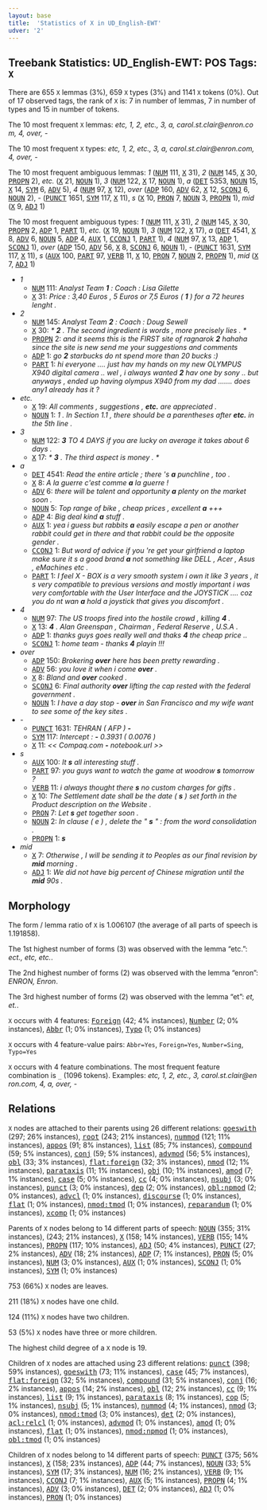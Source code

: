 ```yaml
---
layout: base
title:  'Statistics of X in UD_English-EWT'
udver: '2'
---
```


## Treebank Statistics: UD_English-EWT: POS Tags: `X`

There are 655 `X` lemmas (3%), 659 `X` types (3%) and 1141 `X` tokens (0%).
Out of 17 observed tags, the rank of `X` is: 7 in number of lemmas, 7 in number of types and 15 in number of tokens.

The 10 most frequent `X` lemmas: <em>etc, 1, 2, etc., 3, a, c​a​r​o​l​.​s​t​.​c​l​a​i​r​@​e​n​r​o​n​.​c​o​m, 4, over, -</em>

The 10 most frequent `X` types:  <em>etc, 1, 2, etc., 3, a, c​a​r​o​l​.​s​t​.​c​l​a​i​r​@​e​n​r​o​n​.​c​o​m, 4, over, -</em>

The 10 most frequent ambiguous lemmas: <em>1</em> (<tt><a href="en_ewt-pos-NUM.html">NUM</a></tt> 111, <tt><a href="en_ewt-pos-X.html">X</a></tt> 31), <em>2</em> (<tt><a href="en_ewt-pos-NUM.html">NUM</a></tt> 145, <tt><a href="en_ewt-pos-X.html">X</a></tt> 30, <tt><a href="en_ewt-pos-PROPN.html">PROPN</a></tt> 2), <em>etc.</em> (<tt><a href="en_ewt-pos-X.html">X</a></tt> 21, <tt><a href="en_ewt-pos-NOUN.html">NOUN</a></tt> 1), <em>3</em> (<tt><a href="en_ewt-pos-NUM.html">NUM</a></tt> 122, <tt><a href="en_ewt-pos-X.html">X</a></tt> 17, <tt><a href="en_ewt-pos-NOUN.html">NOUN</a></tt> 1), <em>a</em> (<tt><a href="en_ewt-pos-DET.html">DET</a></tt> 5353, <tt><a href="en_ewt-pos-NOUN.html">NOUN</a></tt> 15, <tt><a href="en_ewt-pos-X.html">X</a></tt> 14, <tt><a href="en_ewt-pos-SYM.html">SYM</a></tt> 6, <tt><a href="en_ewt-pos-ADV.html">ADV</a></tt> 5), <em>4</em> (<tt><a href="en_ewt-pos-NUM.html">NUM</a></tt> 97, <tt><a href="en_ewt-pos-X.html">X</a></tt> 12), <em>over</em> (<tt><a href="en_ewt-pos-ADP.html">ADP</a></tt> 160, <tt><a href="en_ewt-pos-ADV.html">ADV</a></tt> 62, <tt><a href="en_ewt-pos-X.html">X</a></tt> 12, <tt><a href="en_ewt-pos-SCONJ.html">SCONJ</a></tt> 6, <tt><a href="en_ewt-pos-NOUN.html">NOUN</a></tt> 2), <em>-</em> (<tt><a href="en_ewt-pos-PUNCT.html">PUNCT</a></tt> 1651, <tt><a href="en_ewt-pos-SYM.html">SYM</a></tt> 117, <tt><a href="en_ewt-pos-X.html">X</a></tt> 11), <em>s</em> (<tt><a href="en_ewt-pos-X.html">X</a></tt> 10, <tt><a href="en_ewt-pos-PRON.html">PRON</a></tt> 7, <tt><a href="en_ewt-pos-NOUN.html">NOUN</a></tt> 3, <tt><a href="en_ewt-pos-PROPN.html">PROPN</a></tt> 1), <em>mid</em> (<tt><a href="en_ewt-pos-X.html">X</a></tt> 9, <tt><a href="en_ewt-pos-ADJ.html">ADJ</a></tt> 1)

The 10 most frequent ambiguous types:  <em>1</em> (<tt><a href="en_ewt-pos-NUM.html">NUM</a></tt> 111, <tt><a href="en_ewt-pos-X.html">X</a></tt> 31), <em>2</em> (<tt><a href="en_ewt-pos-NUM.html">NUM</a></tt> 145, <tt><a href="en_ewt-pos-X.html">X</a></tt> 30, <tt><a href="en_ewt-pos-PROPN.html">PROPN</a></tt> 2, <tt><a href="en_ewt-pos-ADP.html">ADP</a></tt> 1, <tt><a href="en_ewt-pos-PART.html">PART</a></tt> 1), <em>etc.</em> (<tt><a href="en_ewt-pos-X.html">X</a></tt> 19, <tt><a href="en_ewt-pos-NOUN.html">NOUN</a></tt> 1), <em>3</em> (<tt><a href="en_ewt-pos-NUM.html">NUM</a></tt> 122, <tt><a href="en_ewt-pos-X.html">X</a></tt> 17), <em>a</em> (<tt><a href="en_ewt-pos-DET.html">DET</a></tt> 4541, <tt><a href="en_ewt-pos-X.html">X</a></tt> 8, <tt><a href="en_ewt-pos-ADV.html">ADV</a></tt> 6, <tt><a href="en_ewt-pos-NOUN.html">NOUN</a></tt> 5, <tt><a href="en_ewt-pos-ADP.html">ADP</a></tt> 4, <tt><a href="en_ewt-pos-AUX.html">AUX</a></tt> 1, <tt><a href="en_ewt-pos-CCONJ.html">CCONJ</a></tt> 1, <tt><a href="en_ewt-pos-PART.html">PART</a></tt> 1), <em>4</em> (<tt><a href="en_ewt-pos-NUM.html">NUM</a></tt> 97, <tt><a href="en_ewt-pos-X.html">X</a></tt> 13, <tt><a href="en_ewt-pos-ADP.html">ADP</a></tt> 1, <tt><a href="en_ewt-pos-SCONJ.html">SCONJ</a></tt> 1), <em>over</em> (<tt><a href="en_ewt-pos-ADP.html">ADP</a></tt> 150, <tt><a href="en_ewt-pos-ADV.html">ADV</a></tt> 56, <tt><a href="en_ewt-pos-X.html">X</a></tt> 8, <tt><a href="en_ewt-pos-SCONJ.html">SCONJ</a></tt> 6, <tt><a href="en_ewt-pos-NOUN.html">NOUN</a></tt> 1), <em>-</em> (<tt><a href="en_ewt-pos-PUNCT.html">PUNCT</a></tt> 1631, <tt><a href="en_ewt-pos-SYM.html">SYM</a></tt> 117, <tt><a href="en_ewt-pos-X.html">X</a></tt> 11), <em>s</em> (<tt><a href="en_ewt-pos-AUX.html">AUX</a></tt> 100, <tt><a href="en_ewt-pos-PART.html">PART</a></tt> 97, <tt><a href="en_ewt-pos-VERB.html">VERB</a></tt> 11, <tt><a href="en_ewt-pos-X.html">X</a></tt> 10, <tt><a href="en_ewt-pos-PRON.html">PRON</a></tt> 7, <tt><a href="en_ewt-pos-NOUN.html">NOUN</a></tt> 2, <tt><a href="en_ewt-pos-PROPN.html">PROPN</a></tt> 1), <em>mid</em> (<tt><a href="en_ewt-pos-X.html">X</a></tt> 7, <tt><a href="en_ewt-pos-ADJ.html">ADJ</a></tt> 1)


* <em>1</em>
  * <tt><a href="en_ewt-pos-NUM.html">NUM</a></tt> 111: <em>Analyst Team <b>1</b> : Coach : Lisa Gilette</em>
  * <tt><a href="en_ewt-pos-X.html">X</a></tt> 31: <em>Price : 3,40 Euros , 5 Euros or 7,5 Euros ( <b>1</b> ) for a 72 heures lenght .</em>
* <em>2</em>
  * <tt><a href="en_ewt-pos-NUM.html">NUM</a></tt> 145: <em>Analyst Team <b>2</b> : Coach : Doug Sewell</em>
  * <tt><a href="en_ewt-pos-X.html">X</a></tt> 30: <em>* <b>2</b> . The second ingredient is words , more precisely lies . *</em>
  * <tt><a href="en_ewt-pos-PROPN.html">PROPN</a></tt> 2: <em>and it seems this is the FIRST site of ragnarok <b>2</b> hahaha since the site is new send me your suggestions and comments</em>
  * <tt><a href="en_ewt-pos-ADP.html">ADP</a></tt> 1: <em>go <b>2</b> starbucks do nt spend more than 20 bucks :)</em>
  * <tt><a href="en_ewt-pos-PART.html">PART</a></tt> 1: <em>hi everyone .... just hav my hands on my new OLYMPUS X940 digital camera .. wel , i always wanted <b>2</b> hav one by sony .. but anyways , ended up having olympus X940 from my dad ....... does any1 already has it ?</em>
* <em>etc.</em>
  * <tt><a href="en_ewt-pos-X.html">X</a></tt> 19: <em>All comments , suggestions , <b>etc.</b> are appreciated .</em>
  * <tt><a href="en_ewt-pos-NOUN.html">NOUN</a></tt> 1: <em>1 . In Section 1.1 , there should be a parentheses after <b>etc.</b> in the 5th line .</em>
* <em>3</em>
  * <tt><a href="en_ewt-pos-NUM.html">NUM</a></tt> 122: <em><b>3</b> TO 4 DAYS if you are lucky on average it takes about 6 days .</em>
  * <tt><a href="en_ewt-pos-X.html">X</a></tt> 17: <em>* <b>3</b> . The third aspect is money . *</em>
* <em>a</em>
  * <tt><a href="en_ewt-pos-DET.html">DET</a></tt> 4541: <em>Read the entire article ; there 's <b>a</b> punchline , too .</em>
  * <tt><a href="en_ewt-pos-X.html">X</a></tt> 8: <em>A la guerre c'est comme <b>a</b> la guerre !</em>
  * <tt><a href="en_ewt-pos-ADV.html">ADV</a></tt> 6: <em>there will be talent and opportunity <b>a</b> plenty on the market soon .</em>
  * <tt><a href="en_ewt-pos-NOUN.html">NOUN</a></tt> 5: <em>Top range of bike , cheap prices , excellent <b>a</b> +++</em>
  * <tt><a href="en_ewt-pos-ADP.html">ADP</a></tt> 4: <em>Big deal kind <b>a</b> stuff .</em>
  * <tt><a href="en_ewt-pos-AUX.html">AUX</a></tt> 1: <em>yea i guess but rabbits <b>a</b> easily escape a pen or another rabbit could get in there and that rabbit could be the opposite gender .</em>
  * <tt><a href="en_ewt-pos-CCONJ.html">CCONJ</a></tt> 1: <em>But word of advice if you 're get your girlfriend a laptop make sure it s a good brand <b>a</b> not something like DELL , Acer , Asus , eMachines etc .</em>
  * <tt><a href="en_ewt-pos-PART.html">PART</a></tt> 1: <em>I feel X - BOX is a very smooth system i own it like 3 years , it s very compatible to previous versions and mostly important i was very comfortable with the User Interface and the JOYSTICK .... coz you do nt wan <b>a</b> hold a joystick that gives you discomfort .</em>
* <em>4</em>
  * <tt><a href="en_ewt-pos-NUM.html">NUM</a></tt> 97: <em>The US troops fired into the hostile crowd , killing <b>4</b> .</em>
  * <tt><a href="en_ewt-pos-X.html">X</a></tt> 13: <em><b>4</b> . Alan Greenspan , Chairman , Federal Reserve , U.S.A .</em>
  * <tt><a href="en_ewt-pos-ADP.html">ADP</a></tt> 1: <em>thanks guys goes really well and thaks <b>4</b> the cheap price ..</em>
  * <tt><a href="en_ewt-pos-SCONJ.html">SCONJ</a></tt> 1: <em>home team - thanks <b>4</b> playin !!!</em>
* <em>over</em>
  * <tt><a href="en_ewt-pos-ADP.html">ADP</a></tt> 150: <em>Brokering <b>over</b> here has been pretty rewarding .</em>
  * <tt><a href="en_ewt-pos-ADV.html">ADV</a></tt> 56: <em>you love it when i come <b>over</b> .</em>
  * <tt><a href="en_ewt-pos-X.html">X</a></tt> 8: <em>Bland and <b>over</b> cooked .</em>
  * <tt><a href="en_ewt-pos-SCONJ.html">SCONJ</a></tt> 6: <em>Final authority <b>over</b> lifting the cap rested with the federal government .</em>
  * <tt><a href="en_ewt-pos-NOUN.html">NOUN</a></tt> 1: <em>I have a day stop - <b>over</b> in San Francisco and my wife want to see some of the key sites .</em>
* <em>-</em>
  * <tt><a href="en_ewt-pos-PUNCT.html">PUNCT</a></tt> 1631: <em>TEHRAN ( AFP ) <b>-</b></em>
  * <tt><a href="en_ewt-pos-SYM.html">SYM</a></tt> 117: <em>Intercept : <b>-</b> 0.3931 ( 0.0076 )</em>
  * <tt><a href="en_ewt-pos-X.html">X</a></tt> 11: <em><< Compaq.com <b>-</b> notebook.url >></em>
* <em>s</em>
  * <tt><a href="en_ewt-pos-AUX.html">AUX</a></tt> 100: <em>It <b>s</b> all interesting stuff .</em>
  * <tt><a href="en_ewt-pos-PART.html">PART</a></tt> 97: <em>you guys want to watch the game at woodrow <b>s</b> tomorrow ?</em>
  * <tt><a href="en_ewt-pos-VERB.html">VERB</a></tt> 11: <em>i always thought there <b>s</b> no custom charges for gifts .</em>
  * <tt><a href="en_ewt-pos-X.html">X</a></tt> 10: <em>The Settlement date shall be the date ( <b>s</b> ) set forth in the Product description on the Website .</em>
  * <tt><a href="en_ewt-pos-PRON.html">PRON</a></tt> 7: <em>Let <b>s</b> get together soon .</em>
  * <tt><a href="en_ewt-pos-NOUN.html">NOUN</a></tt> 2: <em>In clause ( e ) , delete the " <b>s</b> " : from the word consolidation .</em>
  * <tt><a href="en_ewt-pos-PROPN.html">PROPN</a></tt> 1: <em><b>s</b></em>
* <em>mid</em>
  * <tt><a href="en_ewt-pos-X.html">X</a></tt> 7: <em>Otherwise , I will be sending it to Peoples as our final revision by <b>mid</b> morning .</em>
  * <tt><a href="en_ewt-pos-ADJ.html">ADJ</a></tt> 1: <em>We did not have big percent of Chinese migration until the <b>mid</b> 90s .</em>

## Morphology

The form / lemma ratio of `X` is 1.006107 (the average of all parts of speech is 1.191858).

The 1st highest number of forms (3) was observed with the lemma “etc.”: <em>ect., etc, etc.</em>.

The 2nd highest number of forms (2) was observed with the lemma “enron”: <em>ENRON, Enron</em>.

The 3rd highest number of forms (2) was observed with the lemma “et”: <em>et, et.</em>.

`X` occurs with 4 features: <tt><a href="en_ewt-feat-Foreign.html">Foreign</a></tt> (42; 4% instances), <tt><a href="en_ewt-feat-Number.html">Number</a></tt> (2; 0% instances), <tt><a href="en_ewt-feat-Abbr.html">Abbr</a></tt> (1; 0% instances), <tt><a href="en_ewt-feat-Typo.html">Typo</a></tt> (1; 0% instances)

`X` occurs with 4 feature-value pairs: `Abbr=Yes`, `Foreign=Yes`, `Number=Sing`, `Typo=Yes`

`X` occurs with 4 feature combinations.
The most frequent feature combination is `_` (1096 tokens).
Examples: <em>etc, 1, 2, etc., 3, c​a​r​o​l​.​s​t​.​c​l​a​i​r​@​e​n​r​o​n​.​c​o​m, 4, a, over, -</em>


## Relations

`X` nodes are attached to their parents using 26 different relations: <tt><a href="en_ewt-dep-goeswith.html">goeswith</a></tt> (297; 26% instances), <tt><a href="en_ewt-dep-root.html">root</a></tt> (243; 21% instances), <tt><a href="en_ewt-dep-nummod.html">nummod</a></tt> (121; 11% instances), <tt><a href="en_ewt-dep-appos.html">appos</a></tt> (91; 8% instances), <tt><a href="en_ewt-dep-list.html">list</a></tt> (85; 7% instances), <tt><a href="en_ewt-dep-compound.html">compound</a></tt> (59; 5% instances), <tt><a href="en_ewt-dep-conj.html">conj</a></tt> (59; 5% instances), <tt><a href="en_ewt-dep-advmod.html">advmod</a></tt> (56; 5% instances), <tt><a href="en_ewt-dep-obl.html">obl</a></tt> (33; 3% instances), <tt><a href="en_ewt-dep-flat-foreign.html">flat:foreign</a></tt> (32; 3% instances), <tt><a href="en_ewt-dep-nmod.html">nmod</a></tt> (12; 1% instances), <tt><a href="en_ewt-dep-parataxis.html">parataxis</a></tt> (11; 1% instances), <tt><a href="en_ewt-dep-obj.html">obj</a></tt> (10; 1% instances), <tt><a href="en_ewt-dep-amod.html">amod</a></tt> (7; 1% instances), <tt><a href="en_ewt-dep-case.html">case</a></tt> (5; 0% instances), <tt><a href="en_ewt-dep-cc.html">cc</a></tt> (4; 0% instances), <tt><a href="en_ewt-dep-nsubj.html">nsubj</a></tt> (3; 0% instances), <tt><a href="en_ewt-dep-punct.html">punct</a></tt> (3; 0% instances), <tt><a href="en_ewt-dep-dep.html">dep</a></tt> (2; 0% instances), <tt><a href="en_ewt-dep-obl-npmod.html">obl:npmod</a></tt> (2; 0% instances), <tt><a href="en_ewt-dep-advcl.html">advcl</a></tt> (1; 0% instances), <tt><a href="en_ewt-dep-discourse.html">discourse</a></tt> (1; 0% instances), <tt><a href="en_ewt-dep-flat.html">flat</a></tt> (1; 0% instances), <tt><a href="en_ewt-dep-nmod-tmod.html">nmod:tmod</a></tt> (1; 0% instances), <tt><a href="en_ewt-dep-reparandum.html">reparandum</a></tt> (1; 0% instances), <tt><a href="en_ewt-dep-xcomp.html">xcomp</a></tt> (1; 0% instances)

Parents of `X` nodes belong to 14 different parts of speech: <tt><a href="en_ewt-pos-NOUN.html">NOUN</a></tt> (355; 31% instances),  (243; 21% instances), <tt><a href="en_ewt-pos-X.html">X</a></tt> (158; 14% instances), <tt><a href="en_ewt-pos-VERB.html">VERB</a></tt> (155; 14% instances), <tt><a href="en_ewt-pos-PROPN.html">PROPN</a></tt> (117; 10% instances), <tt><a href="en_ewt-pos-ADJ.html">ADJ</a></tt> (50; 4% instances), <tt><a href="en_ewt-pos-PUNCT.html">PUNCT</a></tt> (27; 2% instances), <tt><a href="en_ewt-pos-ADV.html">ADV</a></tt> (18; 2% instances), <tt><a href="en_ewt-pos-ADP.html">ADP</a></tt> (7; 1% instances), <tt><a href="en_ewt-pos-PRON.html">PRON</a></tt> (5; 0% instances), <tt><a href="en_ewt-pos-NUM.html">NUM</a></tt> (3; 0% instances), <tt><a href="en_ewt-pos-AUX.html">AUX</a></tt> (1; 0% instances), <tt><a href="en_ewt-pos-SCONJ.html">SCONJ</a></tt> (1; 0% instances), <tt><a href="en_ewt-pos-SYM.html">SYM</a></tt> (1; 0% instances)

753 (66%) `X` nodes are leaves.

211 (18%) `X` nodes have one child.

124 (11%) `X` nodes have two children.

53 (5%) `X` nodes have three or more children.

The highest child degree of a `X` node is 19.

Children of `X` nodes are attached using 23 different relations: <tt><a href="en_ewt-dep-punct.html">punct</a></tt> (398; 59% instances), <tt><a href="en_ewt-dep-goeswith.html">goeswith</a></tt> (73; 11% instances), <tt><a href="en_ewt-dep-case.html">case</a></tt> (45; 7% instances), <tt><a href="en_ewt-dep-flat-foreign.html">flat:foreign</a></tt> (32; 5% instances), <tt><a href="en_ewt-dep-compound.html">compound</a></tt> (31; 5% instances), <tt><a href="en_ewt-dep-conj.html">conj</a></tt> (16; 2% instances), <tt><a href="en_ewt-dep-appos.html">appos</a></tt> (14; 2% instances), <tt><a href="en_ewt-dep-obl.html">obl</a></tt> (12; 2% instances), <tt><a href="en_ewt-dep-cc.html">cc</a></tt> (9; 1% instances), <tt><a href="en_ewt-dep-list.html">list</a></tt> (9; 1% instances), <tt><a href="en_ewt-dep-parataxis.html">parataxis</a></tt> (8; 1% instances), <tt><a href="en_ewt-dep-cop.html">cop</a></tt> (5; 1% instances), <tt><a href="en_ewt-dep-nsubj.html">nsubj</a></tt> (5; 1% instances), <tt><a href="en_ewt-dep-nummod.html">nummod</a></tt> (4; 1% instances), <tt><a href="en_ewt-dep-nmod.html">nmod</a></tt> (3; 0% instances), <tt><a href="en_ewt-dep-nmod-tmod.html">nmod:tmod</a></tt> (3; 0% instances), <tt><a href="en_ewt-dep-det.html">det</a></tt> (2; 0% instances), <tt><a href="en_ewt-dep-acl-relcl.html">acl:relcl</a></tt> (1; 0% instances), <tt><a href="en_ewt-dep-advmod.html">advmod</a></tt> (1; 0% instances), <tt><a href="en_ewt-dep-amod.html">amod</a></tt> (1; 0% instances), <tt><a href="en_ewt-dep-flat.html">flat</a></tt> (1; 0% instances), <tt><a href="en_ewt-dep-nmod-npmod.html">nmod:npmod</a></tt> (1; 0% instances), <tt><a href="en_ewt-dep-obl-tmod.html">obl:tmod</a></tt> (1; 0% instances)

Children of `X` nodes belong to 14 different parts of speech: <tt><a href="en_ewt-pos-PUNCT.html">PUNCT</a></tt> (375; 56% instances), <tt><a href="en_ewt-pos-X.html">X</a></tt> (158; 23% instances), <tt><a href="en_ewt-pos-ADP.html">ADP</a></tt> (44; 7% instances), <tt><a href="en_ewt-pos-NOUN.html">NOUN</a></tt> (33; 5% instances), <tt><a href="en_ewt-pos-SYM.html">SYM</a></tt> (17; 3% instances), <tt><a href="en_ewt-pos-NUM.html">NUM</a></tt> (16; 2% instances), <tt><a href="en_ewt-pos-VERB.html">VERB</a></tt> (9; 1% instances), <tt><a href="en_ewt-pos-CCONJ.html">CCONJ</a></tt> (7; 1% instances), <tt><a href="en_ewt-pos-AUX.html">AUX</a></tt> (5; 1% instances), <tt><a href="en_ewt-pos-PROPN.html">PROPN</a></tt> (4; 1% instances), <tt><a href="en_ewt-pos-ADV.html">ADV</a></tt> (3; 0% instances), <tt><a href="en_ewt-pos-DET.html">DET</a></tt> (2; 0% instances), <tt><a href="en_ewt-pos-ADJ.html">ADJ</a></tt> (1; 0% instances), <tt><a href="en_ewt-pos-PRON.html">PRON</a></tt> (1; 0% instances)


